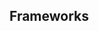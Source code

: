 <script setup>
import React from './react.md';
import iOS from './ios.md';
import data from './data.json';
</script>

## Frameworks

<tabs-content>
  <template #react>
   <react />
  </template>
  <template #iOS>
    <iOS />
  </template>
</tabs-content>
